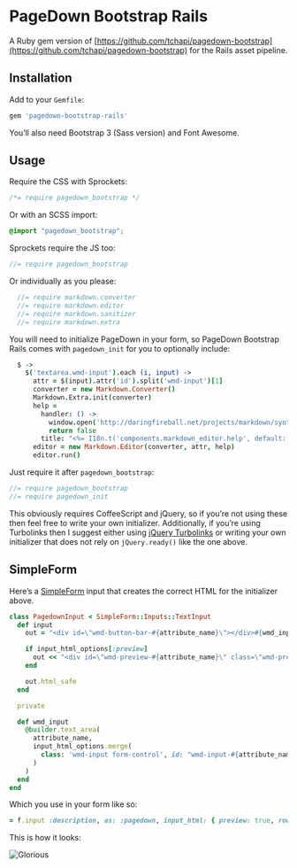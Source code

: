 # PageDown Bootstrap Rails

A Ruby gem version of [https://github.com/tchapi/pagedown-bootstrap](https://github.com/tchapi/pagedown-bootstrap) for the Rails asset pipeline.

## Installation

Add to your `Gemfile`:

``` ruby
gem 'pagedown-bootstrap-rails'
```

You’ll also need Bootstrap 3 (Sass version) and Font Awesome.

## Usage

Require the CSS with Sprockets:

``` css
/*= require pagedown_bootstrap */
```

Or with an SCSS import:

``` scss
@import "pagedown_bootstrap";
```

Sprockets require the JS too:

``` javascript
//= require pagedown_bootstrap
```

Or individually as you please:

``` javascript
  //= require markdown.converter
  //= require markdown.editor
  //= require markdown.sanitizer
  //= require markdown.extra
```

You will need to initialize PageDown in your form, so PageDown Bootstrap Rails comes with `pagedown_init` for you to optionally include:

``` coffee
  $ ->
    $('textarea.wmd-input').each (i, input) ->
      attr = $(input).attr('id').split('wmd-input')[1]
      converter = new Markdown.Converter()
      Markdown.Extra.init(converter)
      help =
        handler: () ->
          window.open('http://daringfireball.net/projects/markdown/syntax')
          return false
        title: "<%= I18n.t('components.markdown_editor.help', default: 'Markdown Editing Help') %>"
      editor = new Markdown.Editor(converter, attr, help)
      editor.run()
```

Just require it after `pagedown_bootstrap`:

``` javascript
//= require pagedown_bootstrap
//= require pagedown_init
```

This obviously requires CoffeeScript and jQuery, so if you’re not using these then feel free to write your own initializer. Additionally, if you’re using Turbolinks then I suggest either using [jQuery Turbolinks](https://github.com/kossnocorp/jquery.turbolinks) or writing
your own initializer that does not rely on `jQuery.ready()` like the one above.

## SimpleForm

Here’s a [SimpleForm](https://github.com/plataformatec/simple_form) input that creates the correct HTML for the initializer above.

``` ruby
class PagedownInput < SimpleForm::Inputs::TextInput
  def input
    out = "<div id=\"wmd-button-bar-#{attribute_name}\"></div>#{wmd_input}"

    if input_html_options[:preview]
      out << "<div id=\"wmd-preview-#{attribute_name}\" class=\"wmd-preview\"></div>"
    end

    out.html_safe
  end

  private

  def wmd_input
    @builder.text_area(
      attribute_name,
      input_html_options.merge(
        class: 'wmd-input form-control', id: "wmd-input-#{attribute_name}"
      )
    )
  end
end
```

Which you use in your form like so:

``` ruby
= f.input :description, as: :pagedown, input_html: { preview: true, rows: 10 }
```

This is how it looks:

![Glorious](https://cldup.com/zCzX0kUgrW.png)
